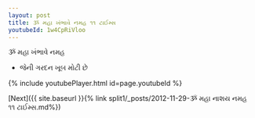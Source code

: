 ```yaml
---
layout: post
title: ૐ મહા ખંભાવે નમહ ૧૧ ટાઈમ્સ
youtubeId: 1w4CpRiVloo
---
```

 
 
 ૐ મહા ખંભાવે નમહ  
 
 -  જેની ગરદન ખૂબ મોટી છે 
 
  
 
  
 
 
 
 
 
 


{% include youtubePlayer.html id=page.youtubeId %}
 
[Next]({{ site.baseurl }}{% link  split1/_posts/2012-11-29-ૐ મહા નાશય નમહ ૧૧ ટાઈમ્સ.md%})
 
